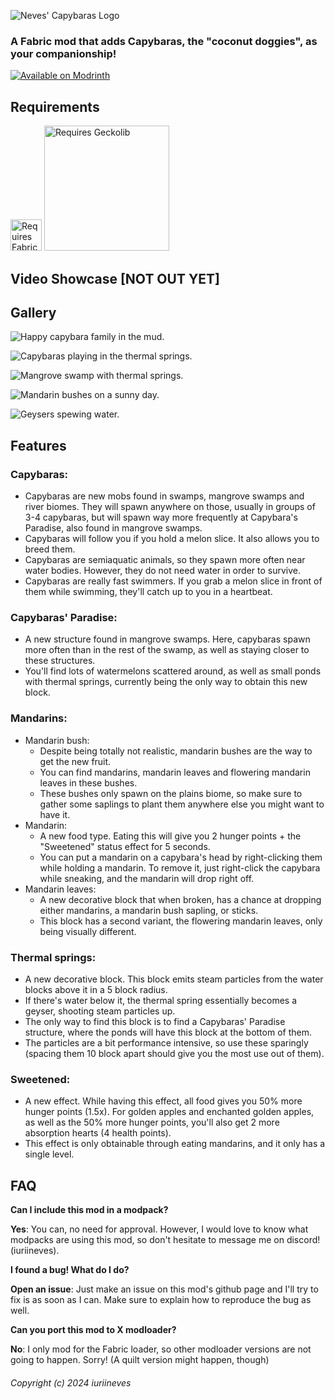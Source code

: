 ![Neves' Capybaras Logo](https://cdn.modrinth.com/data/cached_images/24f94d5b6d303fa5e4337a6fd6951a9889918b28.png)
### A Fabric mod that adds Capybaras, the "coconut doggies", as your companionship!

[![Available on Modrinth](https://cdn.jsdelivr.net/npm/@intergrav/devins-badges@3/assets/cozy/available/modrinth_vector.svg)](https://modrinth.com/mod/nevescapybaras)
## Requirements
[<img src="https://i.imgur.com/Ol1Tcf8.png" alt="Requires Fabric API" height="50"/>](https://modrinth.com/mod/fabric-api)
[<img src="https://camo.githubusercontent.com/56f1b4c1016d7698f0bf00e1305c1a22123d819a8fb43181d8cb8139b0d3136d/68747470733a2f2f692e696d6775722e636f6d2f4b42396b5259562e706e67" alt="Requires Geckolib" width="200"/>]([https://modrinth.com/mod/fabric-api](https://modrinth.com/mod/geckolib))

## Video Showcase [NOT OUT YET]

## Gallery
![Happy capybara family in the mud.](https://cdn.modrinth.com/data/cached_images/10fa8cfc57fb411de59ccc62d755b34ebeee94dc.png)

![Capybaras playing in the thermal springs.](https://cdn.modrinth.com/data/cached_images/56b01a09cafd9312fb315929fb574f0fa1faa5e3.png)

![Mangrove swamp with thermal springs.](https://cdn.modrinth.com/data/cached_images/499b4725ff2c5cb93fb2bb46ff79d4eb78e1de5d.png)

![Mandarin bushes on a sunny day.](https://cdn.modrinth.com/data/cached_images/b726f5e55d4aeaed5c6161559d404c985df99127.png)

![Geysers spewing water.](https://cdn.modrinth.com/data/cached_images/5b748e18bd0967d7008a63f8d8bf413f44eac649.png)

## Features
### Capybaras:
- Capybaras are new mobs found in swamps, mangrove swamps and river biomes. They will spawn anywhere on those, usually in groups of 3-4 capybaras, but will spawn way more frequently at Capybara's Paradise, also found in mangrove swamps.
- Capybaras will follow you if you hold a melon slice. It also allows you to breed them.
- Capybaras are semiaquatic animals, so they spawn more often near water bodies. However, they do not need water in order to survive.
- Capybaras are really fast swimmers. If you grab a melon slice in front of them while swimming, they'll catch up to you in a heartbeat.
### Capybaras' Paradise:
- A new structure found in mangrove swamps. Here, capybaras spawn more often than in the rest of the swamp, as well as staying closer to these structures.
- You'll find lots of watermelons scattered around, as well as small ponds with thermal springs, currently being the only way to obtain this new block.
### Mandarins:
- Mandarin bush:
  - Despite being totally not realistic, mandarin bushes are the way to get the new fruit.
  - You can find mandarins, mandarin leaves and flowering mandarin leaves in these bushes.
  - These bushes only spawn on the plains biome, so make sure to gather some saplings to plant them anywhere else you might want to have it.
- Mandarin:
  - A new food type. Eating this will give you 2 hunger points + the "Sweetened" status effect for 5 seconds.
  - You can put a mandarin on a capybara's head by right-clicking them while holding a mandarin. To remove it, just right-click the capybara while sneaking, and the mandarin will drop right off.
- Mandarin leaves:
  - A new decorative block that when broken, has a chance at dropping either mandarins, a mandarin bush sapling, or sticks.
  - This block has a second variant, the flowering mandarin leaves, only being visually different.

### Thermal springs:
- A new decorative block. This block emits steam particles from the water blocks above it in a 5 block radius. 
- If there's water below it, the thermal spring essentially becomes a geyser, shooting steam particles up.
- The only way to find this block is to find a Capybaras' Paradise structure, where the ponds will have this block at the bottom of them.
- The particles are a bit performance intensive, so use these sparingly (spacing them 10 block apart should give you the most use out of them).
### Sweetened:
- A new effect. While having this effect, all food gives you 50% more hunger points (1.5x). For golden apples and enchanted golden apples, as well as the 50% more hunger points, you'll also get 2 more absorption hearts (4 health points).
- This effect is only obtainable through eating mandarins, and it only has a single level.

## FAQ

**Can I include this mod in a modpack?**

**Yes**: You can, no need for approval. However, I would love to know what modpacks are using this mod, so don't hesitate to message me on discord! (iuriineves).

**I found a bug! What do I do?**

**Open an issue**: Just make an issue on this mod's github page and I'll try to fix is as soon as I can. Make sure to explain how to reproduce the bug as well.

**Can you port this mod to X modloader?**

**No**: I only mod for the Fabric loader, so other modloader versions are not going to happen. Sorry! (A quilt version might happen, though)

###### Copyright (c) 2024 iuriineves
